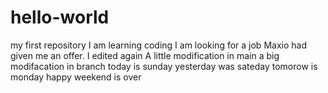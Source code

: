 # hello-world
my first repository
I am learning coding
I am looking for a job
Maxio had given me an offer.
I edited again
A little modification in main
a big modifacation in branch
today is sunday
yesterday was sateday
tomorow is monday
happy weekend is over
